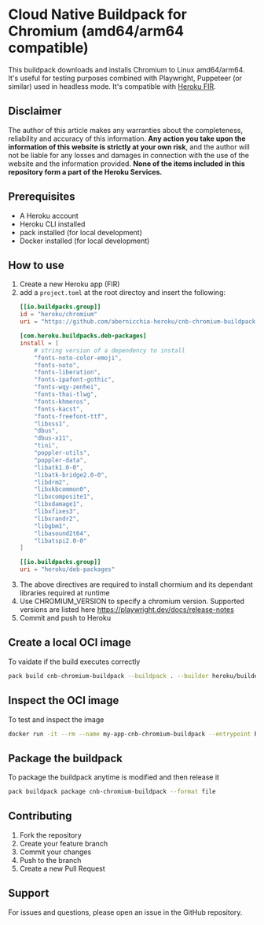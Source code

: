 # Cloud Native Buildpack for Chromium (amd64/arm64 compatible)

This buildpack downloads and installs Chromium to Linux amd64/arm64. It's useful for testing purposes combined with Playwright, Puppeteer (or similar) used in headless mode.
It's compatible with [Heroku FIR](https://www.heroku.com/blog/next-generation-heroku-platform/).

## Disclaimer

The author of this article makes any warranties about the completeness, reliability and accuracy of this information. **Any action you take upon the information of this website is strictly at your own risk**, and the author will not be liable for any losses and damages in connection with the use of the website and the information provided. **None of the items included in this repository form a part of the Heroku Services.**

## Prerequisites

- A Heroku account
- Heroku CLI installed
- pack installed (for local development)
- Docker installed (for local development)

## How to use

1. Create a new Heroku app (FIR)
2. add a `project.toml` at the root directoy and insert the following:
   ```toml
   [[io.buildpacks.group]]
   id = "heroku/chromium"
   uri = "https://github.com/abernicchia-heroku/cnb-chromium-buildpack/releases/download/v1.0.0/cnb-chromium-buildpack-linux-arm64.cnb"

   [com.heroku.buildpacks.deb-packages]
   install = [
       # string version of a dependency to install
       "fonts-noto-color-emoji",
       "fonts-noto",
       "fonts-liberation",
       "fonts-ipafont-gothic",
       "fonts-wqy-zenhei",
       "fonts-thai-tlwg",
       "fonts-khmeros",
       "fonts-kacst",
       "fonts-freefont-ttf",
       "libxss1",
       "dbus",
       "dbus-x11",
       "tini",
       "poppler-utils",
       "poppler-data",
       "libatk1.0-0",
       "libatk-bridge2.0-0",
       "libdrm2",
       "libxkbcommon0",
       "libxcomposite1",
       "libxdamage1",
       "libxfixes3",
       "libxrandr2",
       "libgbm1",
       "libasound2t64",
       "libatspi2.0-0"
   ]

   [[io.buildpacks.group]]
   uri = "heroku/deb-packages"
   ```
3. The above directives are required to install chormium and its dependant libraries required at runtime
4. Use CHROMIUM_VERSION to specify a chromium version. Supported versions are listed here https://playwright.dev/docs/release-notes
4. Commit and push to Heroku

## Create a local OCI image
To vaidate if the build executes correctly
   ```bash
   pack build cnb-chromium-buildpack --buildpack . --builder heroku/builder:24
   ```

## Inspect the OCI image
To test and inspect the image
   ```bash
   docker run -it --rm --name my-app-cnb-chromium-buildpack --entrypoint bash cnb-chromium-buildpack
   ```

## Package the buildpack
To package the buildpack anytime is modified and then release it
   ```bash
   pack buildpack package cnb-chromium-buildpack --format file
   ```

## Contributing

1. Fork the repository
2. Create your feature branch
3. Commit your changes
4. Push to the branch
5. Create a new Pull Request

## Support

For issues and questions, please open an issue in the GitHub repository.

